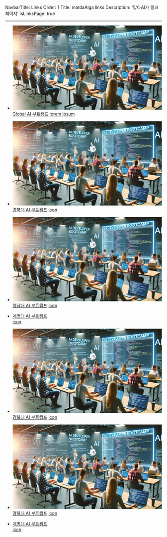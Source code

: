 NavbarTitle: Links
Order: 1
Title: matdaAIga links
Description: '맞다AI가 링크 페이지'
isLinksPage: true

---

-   [![Global AI 부트캠프](../images/posts/2025/02/gyeongbuk-ai-developer-bootcamp-00.png)](https://matdaaiga.kr/)<br>
    [Global AI 부트캠프](https://matdaaiga.kr/)
    [lorem ipsum](https://lorem-ipsum.com)

-   [![경북대 AI 부트캠프](../images/posts/2025/02/gyeongbuk-ai-developer-bootcamp-00.png)](https://matdaaiga.kr/)<br>
    [경북대 AI 부트캠프](https://matdaaiga.kr/)
    [icon](https://lorem-ipsum.com)

-   [![영남대 AI 부트캠프](../images/posts/2025/02/gyeongbuk-ai-developer-bootcamp-00.png)](https://matdaaiga.kr/)<br>
    [영남대 AI 부트캠프](https://matdaaiga.kr/)
    [icon](https://lorem-ipsum.com)

-   [계명대 AI 부트캠프](https://matdaaiga.kr/)<br>
    [icon](https://lorem-ipsum.com)

-   [![경북대 AI 부트캠프](../images/posts/2025/02/gyeongbuk-ai-developer-bootcamp-00.png)](https://matdaaiga.kr/)<br>
    [경북대 AI 부트캠프](https://matdaaiga.kr/)
    [icon](https://lorem-ipsum.com)

-   [![경북대 AI 부트캠프](../images/posts/2025/02/gyeongbuk-ai-developer-bootcamp-00.png)](https://matdaaiga.kr/)<br>
    [경북대 AI 부트캠프](https://matdaaiga.kr/)
    [icon](https://lorem-ipsum.com)

-   [계명대 AI 부트캠프](https://matdaaiga.kr/)<br>
    [icon](https://lorem-ipsum.com)
